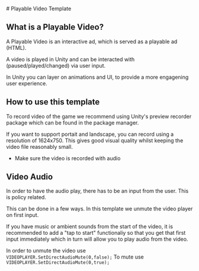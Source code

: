# Playable Video Template

## What is a Playable Video?

A Playable Video is an interactive ad, which is served as a playable ad (HTML). 

A video is played in Unity and can be interacted with (paused/played/changed) via user input. 

In Unity you can layer on animations and UI, to provide a more engagening user experience. 

## How to use this template

To record video of the game we recommend using Unity's preview recorder package which can be found in the package manager. 

If you want to support portait and landscape, you can record using a resolution of 1624x750.
This gives good visual quality whilst keeping the video file reasonably small.

* Make sure the video is recorded with audio


## Video Audio

In order to have the audio play, there has to be an input from the user. This is policy related. 

This can be done in a few ways. In this template we unmute the video player on first input.

If you have music or ambient sounds from the start of the video, it is recommended to add a "tap to start" functionaliy so that you get that first input immediately which in turn will allow you to play audio from the video.

In order to unmute the video use `VIDEOPLAYER.SetDirectAudioMute(0,false);`
To mute use `VIDEOPLAYER.SetDirectAudioMute(0,true);`
